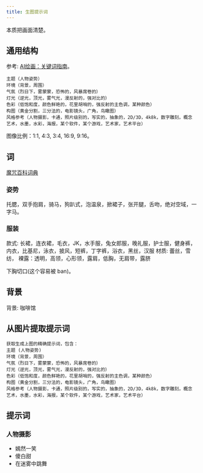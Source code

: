 ```yaml
---
title: 生图提示词
---
```


本质把画面清楚。

## 通用结构
参考: [AI绘画：关键词指南](https://waytoagi.feishu.cn/wiki/RdOywCDgbi7bg3kFcL2cSJkTnsb)。  
```
主题（人物姿势）
环境（背景，周围）
气氛（烈日下，雾蒙蒙，恐怖的，风暴席卷的）
灯光（逆光，顶光，雾气光，漫反射的，强对比的）
色彩（低饱和度，颜色鲜艳的，花里胡哨的，强反射的主色调，某种颜色）
构图（黄金分割，三分法的，电影镜头，广角，鸟瞰图）
风格参考（人物摄影，卡通，照片级别的，写实的，抽象的，2D/3D，4k8k，数字雕刻，概念艺术，水墨，水彩，海报，某个软件，某个游戏，艺术家，艺术平台）

```

图像比例：1:1, 4:3, 3:4, 16:9, 9:16。

## 词
[魔咒百科词典](https://aitag.top/)

### 姿势
托腮，双手抱肩，骑马，狗趴式，泡温泉，掀裙子，张开腿，舌吻，绝对空域，一字马。

### 服装
款式: 长裙，连衣裙，毛衣，JK，水手服，兔女郎服，晚礼服，护士服，健身裤，内衣，比基尼，泳衣，披风，短裤，丁字裤，浴衣，黑丝，汉服
材质: 蕾丝，雪纺，
裸露：透明，高领，心形领，露肩，低胸，无肩带，露脐

下胸切口(这个容易被 ban)。

## 背景
背景: 咖啡馆

## 从图片提取提示词
```
获取生成上图的精确提示词，包含：
主题 (人物姿势)
环境（背景，周围）
气氛（烈日下，雾蒙蒙，恐怖的，风暴席卷的）
灯光（逆光，顶光，雾气光，漫反射的，强对比的）
色彩（低饱和度，颜色鲜艳的，花里胡哨的，强反射的主色调，某种颜色）
构图（黄金分割，三分法的，电影镜头，广角，鸟瞰图）
风格参考（人物摄影，卡通，照片级别的，写实的，抽象的，2D/3D，4k8k，数字雕刻，概念艺术，水墨，水彩，海报，某个软件，某个游戏，艺术家，艺术平台）
```

## 提示词
### 人物摄影
* 嫣然一笑
* 傻白甜
* 在迷雾中跳舞
